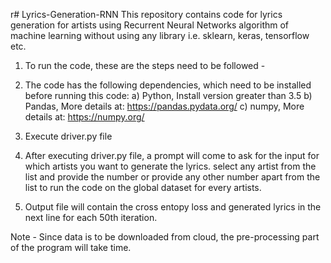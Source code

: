r# Lyrics-Generation-RNN
This repository contains code for lyrics generation for artists using Recurrent Neural Networks algorithm of machine learning without using any library i.e. sklearn, keras, tensorflow etc.

1) To run the code, these are the steps need to be followed - 

2) The code has the following dependencies, which need to be installed before running this code:
	a) Python, Install version greater than 3.5
	b) Pandas, More details at: https://pandas.pydata.org/
	c) numpy, More details at: https://numpy.org/

3) Execute driver.py file

4) After executing driver.py file, a prompt will come to ask for the input for which artists you want to generate the lyrics. select any artist from the list and provide the number or provide any other number apart from the list to run the code on the global dataset for every artists.

5) Output file will contain the cross entopy loss and generated lyrics in the next line for each 50th iteration.

Note - Since data is to be downloaded from cloud, the pre-processing part of the program will take time.
